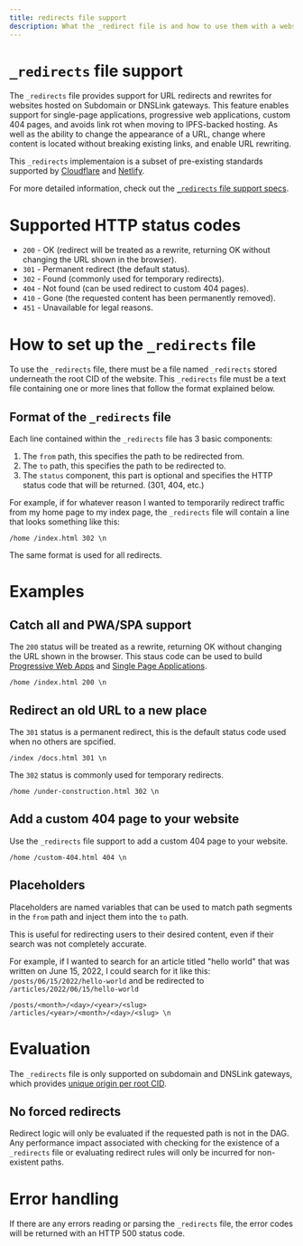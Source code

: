 ```yaml
---
title: redirects file support
description: What the _redirect file is and how to use them with a website on IPFS.
---
```

# `_redirects` file support

The `_redirects` file provides support for URL redirects and rewrites for websites hosted on Subdomain or DNSLink gateways. This feature enables support for single-page applications, progressive web applications, custom 404 pages, and avoids link rot when moving to IPFS-backed hosting. As well as the ability to change the appearance of a URL, change where content is located without breaking existing links, and enable URL rewriting.

This `_redirects` implementaion is a subset of pre-existing standards supported by [Cloudflare](https://developers.cloudflare.com/pages/platform/redirects) and [Netlify](https://docs.netlify.com/routing/redirects/).

For more detailed information, check out the [`_redirects` file support specs](https://github.com/ipfs/specs/blob/main/http-gateways/REDIRECTS_FILE.md).

# Supported HTTP status codes

* `200` - OK (redirect will be treated as a rewrite, returning OK without changing the URL shown in the browser).
* `301` - Permanent redirect (the default status).
* `302` - Found (commonly used for temporary redirects).
* `404` - Not found (can be used redirect to custom 404 pages).
* `410` - Gone (the requested content has been permanently removed).
* `451` - Unavailable for legal reasons.

# How to set up the `_redirects` file

To use the `_redirects` file, there must be a file named `_redirects` stored underneath the root CID of the website. This `_redirects` file must be a text file containing one or more lines that follow the format explained below.

## Format of the `_redirects` file

Each line contained within the `_redirects` file has 3 basic components:

1. The `from` path, this specifies the path to be redirected from.
1. The `to` path, this specifies the path to be redirected to.
1. The `status` component, this part is optional and specifies the HTTP status code that will be returned. (301, 404, etc.)

For example, if for whatever reason I wanted to temporarily redirect traffic from my home page to my index page, the `_redirects` file will contain a line that looks something like this:

```
/home /index.html 302 \n
```

The same format is used for all redirects.

# Examples

## Catch all and PWA/SPA support

The `200` status will be treated as a rewrite, returning OK without changing the URL shown in the browser. This staus code can be used to build [Progressive Web Apps](https://en.wikipedia.org/wiki/Progressive_web_app) and [Single Page Applications](https://en.wikipedia.org/wiki/Single-page_application).

```
/home /index.html 200 \n
```

## Redirect an old URL to a new place

The `301` status is a permanent redirect, this is the default status code used when no others are spcified. 

```
/index /docs.html 301 \n
```

The `302` status is commonly used for temporary redirects.

```
/home /under-construction.html 302 \n
```

## Add a custom 404 page to your website

Use the `_redirects` file support to add a custom 404 page to your website.

```
/home /custom-404.html 404 \n
```

## Placeholders

Placeholders are named variables that can be used to match path segments in the `from` path and inject them into the `to` path.

This is useful for redirecting users to their desired content, even if their search was not completely accurate.

For example, if I wanted to search for an article titled "hello world" that was written on June 15, 2022, I could search for it like this: `/posts/06/15/2022/hello-world` and be redirected to `/articles/2022/06/15/hello-world`

```
/posts/<month>/<day>/<year>/<slug> /articles/<year>/<month>/<day>/<slug> \n
```

# Evaluation

The `_redirects` file  is only supported on subdomain and DNSLink gateways, which provides [unique origin per root CID](https://en.wikipedia.org/wiki/Same-origin_policy).

## No forced redirects

Redirect logic will only be evaluated if the requested path is not in the DAG. Any performance impact associated with checking for the existence of a `_redirects` file or evaluating redirect rules will only be incurred for non-existent paths.

# Error handling

If there are any errors reading or parsing the `_redirects` file, the error codes will be returned with an HTTP 500 status code.